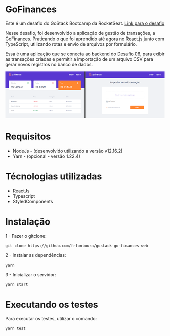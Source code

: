 # GoFinances

Este é um desafio do GoStack Bootcamp da RocketSeat. [Link para o desafio](https://github.com/Rocketseat/bootcamp-gostack-desafios/tree/master/desafio-fundamentos-reactjs)

Nesse desafio, foi desenvolvido a aplicação de gestão de transações, a GoFinances. Praticando o que foi aprendido até agora no React.js junto com TypeScript, utilizando rotas e envio de arquivos por formulário.

Essa é uma aplicação que se conecta ao backend do [Desafio 06](https://github.com/frfontoura/gostack-desafio06-typeorm-multer), para exibir as transações criadas e permitir a importação de um arquivo CSV para gerar novos registros no banco de dados.

![GoFinances](resources/gofinances.png)

# Requisitos

* NodeJs - (desenvolvido utilizando a versão v12.16.2)
* Yarn - (opcional - versão 1.22.4)

# Técnologias utilizadas

* ReactJs
* Typescript
* StyledComponents

# Instalação

1 - Fazer o gitclone:

```
git clone https://github.com/frfontoura/gostack-go-finances-web
```

2 - Instalar as dependências:
```
yarn
```

3 - Inicializar o servidor:
```
yarn start
```

# Executando os testes

Para executar os testes, utilizar o comando:
```
yarn test
```
